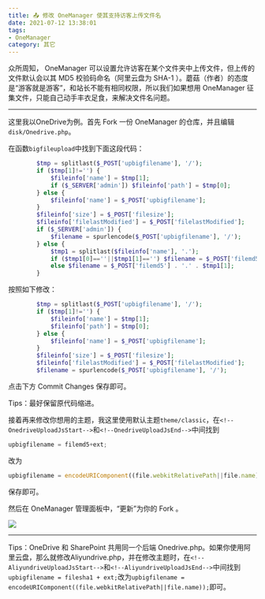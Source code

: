 ```yaml
---
title: 📤 修改 OneManager 使其支持访客上传文件名
date: 2021-07-12 13:38:01
tags:
- OneManager
category: 其它
---
```


众所周知， OneManager 可以设置允许访客在某个文件夹中上传文件，但上传的文件默认会以其 MD5 校验码命名（阿里云盘为 SHA-1 ）。蘑菇（作者）的态度是“游客就是游客”，和站长不能有相同权限，所以我们如果想用 OneManager 征集文件，只能自己动手丰衣足食，来解决文件名问题。

---

这里我以OneDrive为例。首先 Fork 一份 OneManager 的仓库，并且编辑```disk/Onedrive.php```。

在函数```bigfileupload```中找到下面这段代码：

```php
        $tmp = splitlast($_POST['upbigfilename'], '/');
        if ($tmp[1]!='') {
            $fileinfo['name'] = $tmp[1];
            if ($_SERVER['admin']) $fileinfo['path'] = $tmp[0];
        } else {
            $fileinfo['name'] = $_POST['upbigfilename'];
        }
        $fileinfo['size'] = $_POST['filesize'];
        $fileinfo['filelastModified'] = $_POST['filelastModified'];
        if ($_SERVER['admin']) {
            $filename = spurlencode($_POST['upbigfilename'], '/');
        } else {
            $tmp1 = splitlast($fileinfo['name'], '.');
            if ($tmp1[0]==''||$tmp1[1]=='') $filename = $_POST['filemd5'];
            else $filename = $_POST['filemd5'] . '.' . $tmp1[1];
        }
```

按照如下修改：

```php
        $tmp = splitlast($_POST['upbigfilename'], '/');
        if ($tmp[1]!='') {
            $fileinfo['name'] = $tmp[1];
            $fileinfo['path'] = $tmp[0];
        } else {
            $fileinfo['name'] = $_POST['upbigfilename'];
        }
        $fileinfo['size'] = $_POST['filesize'];
        $fileinfo['filelastModified'] = $_POST['filelastModified'];
        $filename = spurlencode($_POST['upbigfilename'], '/');
```

点击下方 Commit Changes 保存即可。

Tips：最好保留原代码缩进。

接着再来修改你想用的主题，我这里使用默认主题```theme/classic```，在```<!--OnedriveUploadJsStart-->```和```<!--OnedriveUploadJsEnd-->```中间找到

```js
upbigfilename = filemd5+ext;
```

改为

```js
upbigfilename = encodeURIComponent((file.webkitRelativePath||file.name));
```

保存即可。

然后在 OneManager 管理面板中，“更新”为你的 Fork 。

![](https://www.helloimg.com/images/2021/07/12/C38LKY.png)

---

Tips：OneDrive 和 SharePoint 共用同一个后端 Onedrive.php。如果你使用阿里云盘，那么就修改Aliyundrive.php，并在修改主题时，在```<!--AliyundriveUploadJsStart-->```和```<!--AliyundriveUploadJsEnd-->```中间找到```upbigfilename = filesha1 + ext;```改为```upbigfilename = encodeURIComponent((file.webkitRelativePath||file.name));```即可。
